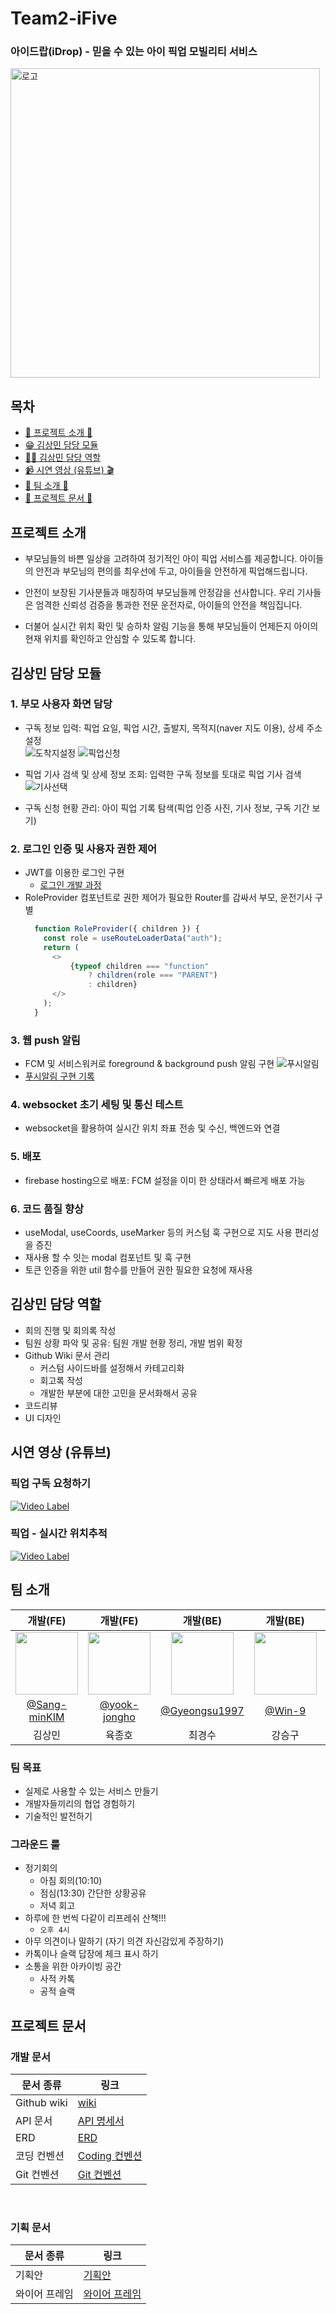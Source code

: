# Team2-iFive

### 아이드랍(iDrop) - 믿을 수 있는 아이 픽업 모빌리티 서비스

<img width="495" alt="로고" src="https://github.com/softeerbootcamp-3rd/Team2-iFive/assets/39684697/b7561593-a4a6-4130-84ff-826161ee78c1">

## 목차
- [🐥 프로젝트 소개 🚗](#프로젝트-소개)  
- [😁 김상민 담당 모듈](#김상민-담당-모듈)  
- [💪🏻 김상민 담당 역할](#김상민-담당-역할)  
- [📹 시연 영상 (유튜브) 🎬](#시연-영상-(유튜브))  
- [🙌 팀 소개 🙌](#팀-소개)  
- [📃 프로젝트 문서 📃](#프로젝트-문서)  


## 프로젝트 소개
- 부모님들의 바쁜 일상을 고려하여 정기적인 아이 픽업 서비스를 제공합니다. 아이들의 안전과 부모님의 편의를 최우선에 두고, 아이들을 안전하게 픽업해드립니다.

- 안전이 보장된 기사분들과 매칭하여 부모님들께 안정감을 선사합니다. 우리 기사들은 엄격한 신뢰성 검증을 통과한 전문 운전자로, 아이들의 안전을 책임집니다.

- 더불어 실시간 위치 확인 및 승하차 알림 기능을 통해 부모님들이 언제든지 아이의 현재 위치를 확인하고 안심할 수 있도록 합니다.

## 김상민 담당 모듈
### 1. 부모 사용자 화면 담당
- 구독 정보 입력: 픽업 요일, 픽업 시간, 출발지, 목적지(naver 지도 이용), 상세 주소 설정  
  ![도착지설정](https://github.com/Sang-minKIM/iDrop/assets/87116017/a06c356f-0a3d-441c-bdb0-0eb7bfea99e5) ![픽업신청](https://github.com/Sang-minKIM/iDrop/assets/87116017/3845c5a4-1075-4e2d-85cf-229ba59e84fd)  

- 픽업 기사 검색 및 상세 정보 조회: 입력한 구독 정보를 토대로 픽업 기사 검색  
  ![기사선택](https://github.com/Sang-minKIM/iDrop/assets/87116017/8f18c2ad-e278-4679-9911-e4aeace9aa5c)

- 구독 신청 현황 관리: 아이 픽업 기록 탐색(픽업 인증 사진, 기사 정보, 구독 기간 보기)  

### 2. 로그인 인증 및 사용자 권한 제어
- JWT를 이용한 로그인 구현
  - [로그인 개발 과정](https://velog.io/@sang-mini/React-%EB%A1%9C%EA%B7%B8%EC%9D%B8-%EC%96%B4%EB%96%BB%EA%B2%8C-%ED%95%98%EC%A7%80)  
- RoleProvider 컴포넌트로 권한 제어가 필요한 Router를 감싸서 부모, 운전기사 구별
  ```js
    function RoleProvider({ children }) {
      const role = useRouteLoaderData("auth");
      return (
        <>
            {typeof children === "function"
                ? children(role === "PARENT")
                : children}
        </>
      );
    }
  ```
  
### 3. 웹 push 알림
- FCM 및 서비스워커로 foreground & background push 알림 구현
  ![푸시알림](https://github.com/Sang-minKIM/iDrop/assets/87116017/552c4ff7-5f69-4570-916a-283eb85107c5)
- [푸시알림 구현 기록](https://velog.io/@sang-mini/%EC%9B%B9-%ED%91%B8%EC%8B%9C%EC%95%8C%EB%A6%BC-%EC%A0%81%EC%9A%A9%ED%95%98%EA%B8%B0with.FCM)

### 4. websocket 초기 세팅 및 통신 테스트
- websocket을 활용하여 실시간 위치 좌표 전송 및 수신, 백엔드와 연결

### 5. 배포
- firebase hosting으로 배포: FCM 설정을 이미 한 상태라서 빠르게 배포 가능
    
### 6. 코드 품질 향상
- useModal, useCoords, useMarker 등의 커스텀 훅 구현으로 지도 사용 편리성을 증진
- 재사용 할 수 잇는 modal 컴포넌트 및 훅 구현
- 토큰 인증을 위한 util 함수를 만들어 권한 필요한 요청에 재사용

## 김상민 담당 역할
- 회의 진행 및 회의록 작성
- 팀원 상황 파악 및 공유: 팀원 개발 현황 정리, 개발 범위 확정
- Github Wiki 문서 관리
  - 커스텀 사이드바를 설정해서 카테고리화
  - 회고록 작성
  - 개발한 부분에 대한 고민을 문서화해서 공유
- 코드리뷰
- UI 디자인

## 시연 영상 (유튜브)
### 픽업 구독 요청하기
[![Video Label](http://img.youtube.com/vi/D16UpcCU8S8/0.jpg)](https://youtu.be/D16UpcCU8S8)

### 픽업 - 실시간 위치추적
[![Video Label](http://img.youtube.com/vi/2nyEEmA7uak/0.jpg)](https://youtu.be/2nyEEmA7uak)

## 팀 소개

|                                개발(FE)                              |                                개발(FE)                                |                              개발(BE)                               |                             개발(BE)                                |                              개발(BE)                              |
| :-----------------------------------------------------------------: | :-------------------------------------------------------------------: | :----------------------------------------------------------------: | :---------------------------------------------------------------: | :----------------------------------------------------------------: |
| <img src="https://github.com/Sang-minKIM.png" width="100" height="100"> | <img src="https://github.com/yook-jongho.png" width="100" height="100"> | <img src="https://github.com/Gyeongsu1997.png" width="100" height="100"> | <img src="https://github.com/Win-9.png" width="100" height="100">     | <img src="https://github.com/eekrwl.png" width="100" height="100"> |
|               [@Sang-minKIM](https://github.com/Sang-minKIM)            |              [@yook-jongho](https://github.com/yook-jongho)     |                [@Gyeongsu1997](https://github.com/Gyeongsu1997)      |                [@Win-9](https://github.com/Win-9)                 |                [@eekrwl](https://github.com/eekrwl)                |              
|                               김상민                                  |                                육종호                                 |                               최경수                                  |                              강승구                                 |                               안채완                               |                               

### 팀 목표

- 실제로 사용할 수 있는 서비스 만들기
- 개발자들끼리의 협업 경험하기
- 기술적인 발전하기

### 그라운드 룰

- 정기회의
  - 아침 회의(10:10)
  - 점심(13:30) 간단한 상황공유
  - 저녁 회고
- 하루에 한 번씩 다같이 리프레쉬 산책!!!
  - `오후 4시`
- 아무 의견이나 말하기 (자기 의견 자신감있게 주장하기)
- 카톡이나 슬랙 답장에 체크 표시 하기
- 소통을 위한 아카이빙 공간
  - 사적 카톡
  - 공적 슬랙

## 프로젝트 문서

### 개발 문서

| 문서 종류          | 링크                                                                               |
| ------------------ | ---------------------------------------------------------------------------------- |
| Github wiki           | [wiki](https://github.com/softeerbootcamp-3rd/Team2-iFive/wiki) |
| API 문서           | [API 명세서](https://www.notion.so/sangmini/API-37b47d5ead004049a4010e52aed3c73c?pvs=4) |
| ERD                | [ERD](https://www.erdcloud.com/d/xQ5iLZGSgB8bL73gm) |
| 코딩 컨벤션        | [Coding 컨벤션](https://github.com/softeerbootcamp-3rd/Team2-iFive/wiki/Coding-Convention)  |
| Git 컨벤션        | [Git 컨벤션](https://github.com/softeerbootcamp-3rd/Team2-iFive/wiki/Git-Convention)        |


<br/>

### 기획 문서

| 문서 종류     | 링크                                                                                                                                                                                                                           |
| ------------- | ------------------------------------------------------------------------------------------------------------------------------------------------------------------------------------------------------------------------------ |
| 기획안     | [기획안](https://github.com/softeerbootcamp-3rd/Team2-iFive/wiki/%EA%B8%B0%ED%9A%8D%EC%95%88)|
| 와이어 프레임 | [와이어 프레임](https://www.figma.com/file/E3AXcTrejyzuaIczrBVhQO/%EC%95%84%EC%9D%B4%EB%93%9C%EB%9E%8D?type=design&node-id=1554-255&mode=design) |

<br/><br/>
